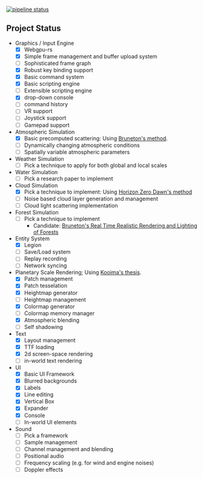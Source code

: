 [![pipeline status](https://gitlab.com/terrence_too/nitrogen/badges/main/pipeline.svg)](https://gitlab.com/terrence_too/nitrogen/-/commits/main)

## Project Status
* Graphics / Input Engine
    * [x] Webgpu-rs
    * [x] Simple frame management and buffer upload system
    * [ ] Sophisticated frame graph
    * [x] Robust key binding support
    * [x] Basic command system
    * [x] Basic scripting engine
    * [ ] Extensible scripting engine
    * [x] drop-down console
    * [ ] command history
    * [ ] VR support
    * [ ] Joystick support
    * [ ] Gamepad support
* Atmospheric Simulation
    * [x] Basic precomputed scattering: Using [Bruneton's method](https://github.com/ebruneton/precomputed_atmospheric_scattering).
    * [ ] Dynamically changing atmospheric conditions
    * [ ] Spatially variable atmospheric parameters
* Weather Simulation
    * [ ] Pick a technique to apply for both global and local scales
* Water Simulation
    * [ ] Pick a research paper to implement
* Cloud Simulation
    * [x] Pick a technique to implement: Using [Horizon Zero Dawn's method](http://advances.realtimerendering.com/s2015/The%20Real-time%20Volumetric%20Cloudscapes%20of%20Horizon%20-%20Zero%20Dawn%20-%20ARTR.pdf)
    * [ ] Noise based cloud layer generation and management
    * [ ] Cloud light scattering implementation
* Forest Simulation
    * [ ] Pick a technique to implement
        * Candidate: [Bruneton's Real Time Realistic Rendering and Lighting of Forests](https://hal.inria.fr/hal-00650120/file/article.pdf)
* Entity System
    * [x] Legion
    * [ ] Save/Load system
    * [ ] Replay recording
    * [ ] Network syncing
* Planetary Scale Rendering; Using [Kooima's thesis](https://www.evl.uic.edu/documents/kooima-dissertation-uic.pdf).
    * [x] Patch management
    * [x] Patch tesselation
    * [x] Heightmap generator
    * [ ] Heightmap management
    * [x] Colormap generator
    * [ ] Colormap memory manager
    * [x] Atmospheric blending
    * [ ] Self shadowing
* Text
    * [x] Layout management
    * [x] TTF loading
    * [x] 2d screen-space rendering
    * [ ] in-world text rendering
* UI
    * [x] Basic UI Framework
    * [x] Blurred backgrounds
    * [x] Labels
    * [x] Line editing
    * [x] Vertical Box
    * [x] Expander
    * [x] Console
    * [ ] In-world UI elements
* Sound
    * [ ] Pick a framework
    * [ ] Sample management
    * [ ] Channel management and blending
    * [ ] Positional audio
    * [ ] Frequency scaling (e.g. for wind and engine noises)
    * [ ] Doppler effects
